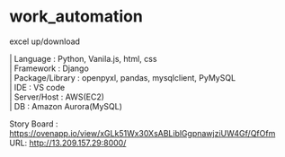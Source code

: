 # work_automation
excel up/download

| Language : Python, Vanila.js, html, css  
| Framework : Django  
| Package/Library : openpyxl, pandas, mysqlclient, PyMySQL   
| IDE : VS code  
| Server/Host : AWS(EC2)  
| DB : Amazon Aurora(MySQL)  

Story Board : https://ovenapp.io/view/xGLk51Wx30XsABLiblGgpnawjziUW4Gf/QfOfm
URL: http://13.209.157.29:8000/